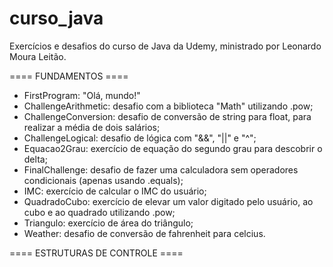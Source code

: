 # curso_java
Exercícios e desafios do curso de Java da Udemy, ministrado por Leonardo Moura Leitão.

==== FUNDAMENTOS ====
- FirstProgram: "Olá, mundo!"
- ChallengeArithmetic: desafio com a biblioteca "Math" utilizando .pow;
- ChallengeConversion: desafio de conversão de string para float, para realizar a média de dois salários;
- ChallengeLogical: desafio de lógica com "&&", "||" e "^";
- Equacao2Grau: exercício de equação do segundo grau para descobrir o delta;
- FinalChallenge: desafio de fazer uma calculadora sem operadores condicionais (apenas usando .equals);
- IMC: exercício de calcular o IMC do usuário;
- QuadradoCubo: exercício de elevar um valor digitado pelo usuário, ao cubo e ao quadrado utilizando .pow;
- Triangulo: exercício de área do triângulo;
- Weather: desafio de conversão de fahrenheit para celcius.

==== ESTRUTURAS DE CONTROLE ====

